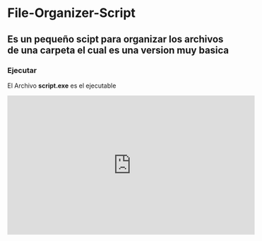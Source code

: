 # File-Organizer-Script

Es un pequeño scipt para organizar los archivos de una carpeta el cual es una version muy basica
---

### Ejecutar
El Archivo **script.exe** es el ejecutable

<iframe width="560" height="315" src="https://www.youtube.com/embed/Qhvc3_stee8?si=99EICPZyo9iIAw_4" title="YouTube video player" frameborder="0" allow="accelerometer; autoplay; clipboard-write; encrypted-media; gyroscope; picture-in-picture; web-share" allowfullscreen></iframe>
